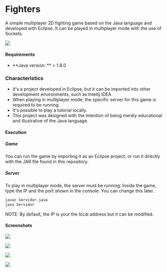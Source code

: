 # Fighters
A simple multiplayer 2D fighting game based on the Java language and developed with Eclipse. It can be played in multiplayer mode with the use of Sockets.


[![](https://i.imgur.com/bkcqfFTm.png)](https://imgur.com/bkcqfFT)

#### Requirements
- **Java version: ** > 1.8.0

### Characteristics
- It's a project developed in Eclipse, but it can be imported into other development environments, such as Intellij IDEA
- When playing in multiplayer mode, the specific server for this game is required to be running.
- It's possible to play a tutorial locally.
- This project was designed with the intention of being merely educational and illustrative of the Java language.

#### Execution
##### Game
You can run the game by importing it as an Eclipse project, or run it directly with the JAR file found in this repository.

##### Server
To play in multiplayer mode, the server must be running. Inside the game, type the IP and the port shown in the console. You can change this later.

```bash
javac Servidor.java
java Servidor 
```

NOTE: By default, the IP is your the local address but it can be modified.

#### Screenshots

[![](https://i.imgur.com/p3Fh0x2m.png)](https://imgur.com/p3Fh0x2)

[![](https://imgur.com/HVMwxKvm.png)](https://imgur.com/HVMwxKv)

[![](https://imgur.com/WJKpO6Fm.png)](https://imgur.com/WJKpO6F)

[![](https://imgur.com/1lCSaBdm.png)](https://imgur.com/1lCSaBd)